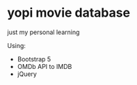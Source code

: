 # yopi movie database
just my personal learning

Using:
  - Bootstrap 5
  - OMDb API to IMDB
  - jQuery
